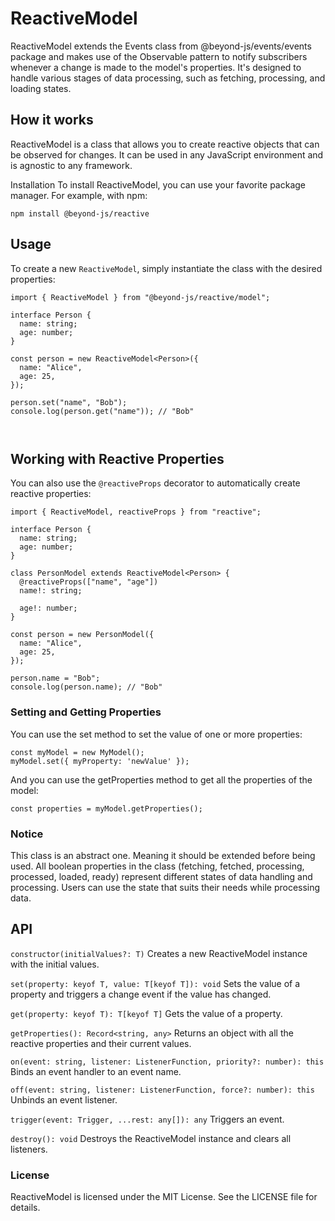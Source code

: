 # ReactiveModel 

ReactiveModel extends the Events class from @beyond-js/events/events package and makes use of the Observable pattern to notify subscribers whenever a change is made to the model's properties. It's designed to handle various stages of data processing, such as fetching, processing, and loading states.

## How it works

ReactiveModel is a class that allows you to create reactive objects that can be observed for changes. 
It can be used in any JavaScript environment and is agnostic to any framework.


Installation
To install ReactiveModel, you can use your favorite package manager. For example, with npm:

```
npm install @beyond-js/reactive
```

## Usage

To create a new `ReactiveModel`, simply instantiate the class with the desired properties:

```
import { ReactiveModel } from "@beyond-js/reactive/model";

interface Person {
  name: string;
  age: number;
}

const person = new ReactiveModel<Person>({
  name: "Alice",
  age: 25,
});

person.set("name", "Bob");
console.log(person.get("name")); // "Bob"



```
## Working with Reactive Properties

You can also use the `@reactiveProps` decorator to automatically create reactive properties:

```
import { ReactiveModel, reactiveProps } from "reactive";

interface Person {
  name: string;
  age: number;
}

class PersonModel extends ReactiveModel<Person> {
  @reactiveProps(["name", "age"])
  name!: string;

  age!: number;
}

const person = new PersonModel({
  name: "Alice",
  age: 25,
});

person.name = "Bob";
console.log(person.name); // "Bob"
```



### Setting and Getting Properties

You can use the set method to set the value of one or more properties:
```
const myModel = new MyModel();
myModel.set({ myProperty: 'newValue' });

```

And you can use the getProperties method to get all the properties of the model:

```
const properties = myModel.getProperties();
```

  ###  Notice
  This class is an abstract one. Meaning it should be extended before being used. All boolean properties in the class (fetching, fetched, processing, processed, loaded, ready) represent different states of data handling and processing. Users can use the state that suits their needs while processing data.



## API

`constructor(initialValues?: T)`
Creates a new ReactiveModel instance with the initial values.

`set(property: keyof T, value: T[keyof T]): void`
Sets the value of a property and triggers a change event if the value has changed.

`get(property: keyof T): T[keyof T]`
Gets the value of a property.

`getProperties(): Record<string, any>`
Returns an object with all the reactive properties and their current values.

`on(event: string, listener: ListenerFunction, priority?: number): this`
Binds an event handler to an event name.

`off(event: string, listener: ListenerFunction, force?: number): this`
Unbinds an event listener.

`trigger(event: Trigger, ...rest: any[]): any`
Triggers an event.

`destroy(): void`
Destroys the ReactiveModel instance and clears all listeners.

### License

ReactiveModel is licensed under the MIT License. See the LICENSE file for details.
